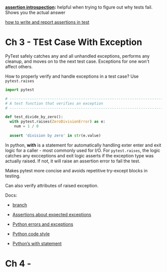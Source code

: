 **[assertion introspection](https://docs.pytest.org/en/latest/how-to/assert.html#assert-details):**  helpful when trying to figure out why tests fail. Shows you the actual answer

[how to write and report assertions in test](https://docs.pytest.org/en/stable/assert.html)

# Ch 3 - TEst Case With Exception

PyTest safely catches any and all unhandled exceptions, performs any cleanup, and moves on to the next test case. Exceptions for one won't affect others.

How to properly verify and handle exceptions in a test case? Use `pytest.raises`

```python
import pytest

# --------------------------------------------------------------------------------
# A test function that verifies an exception
# --------------------------------------------------------------------------------

def test_divide_by_zero():
  with pytest.raises(ZeroDivisionError) as e:
    num = 1 / 0
  
  assert 'division by zero' in str(e.value)
```

In python, **with** is a statement for automatically handling exter enter and exit logic for a caller - most commonly used for I/O. For `pytest.raises`, the logic catches any excceptions and exit logic asserts if the exception type was actually raised. If not, it will raise an assertion error to fail the test.

Makes pytest more concise and avoids repetitive try-except blocks in testing.

Can also verify attributes of raised exception.

Docs:

- [branch](https://github.com/AutomationPanda/tau-intro-to-pytest/tree/chapter/03-exceptions)

- [Assertions about expected exceptions](https://docs.pytest.org/en/stable/assert.html#assertions-about-expected-exceptions)

- [Python errors and exceptions](https://docs.python.org/3/tutorial/errors.html)

- [Python code style](https://docs.python-guide.org/writing/style/)

- [Python’s with statement](https://docs.python.org/3/reference/compound_stmts.html#the-with-statement)

# Ch 4 - 